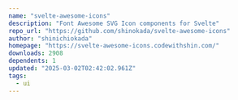 ```yaml
---
name: "svelte-awesome-icons"
description: "Font Awesome SVG Icon components for Svelte"
repo_url: "https://github.com/shinokada/svelte-awesome-icons"
author: "shinichiokada"
homepage: "https://svelte-awesome-icons.codewithshin.com/"
downloads: 2908
dependents: 1
updated: "2025-03-02T02:42:02.961Z"
tags: 
  - ui
---
```

